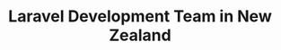 ---
title: Laravel Development Team in New Zealand
permalink: /landings/laravel-developer-new-zealand
technology: Laravel
location: New Zealand
---